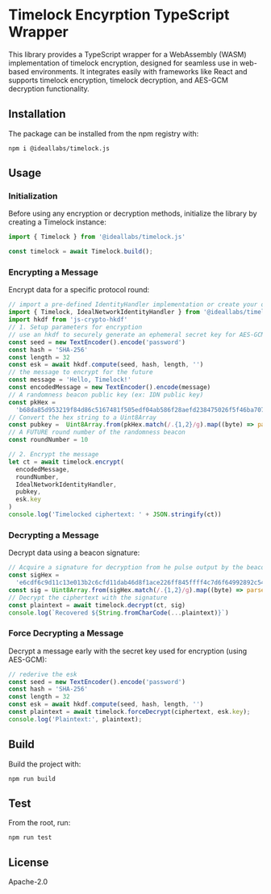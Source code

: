 # Timelock Encyrption TypeScript Wrapper

This library provides a TypeScript wrapper for a WebAssembly (WASM) implementation of timelock encryption, designed for seamless use in web-based environments. It integrates easily with frameworks like React and supports timelock encryption, timelock decryption, and AES-GCM decryption functionality.

## Installation

The package can be installed from the npm registry with:

``` shell
npm i @ideallabs/timelock.js
```

## Usage

### Initialization

Before using any encryption or decryption methods, initialize the library by creating a Timelock instance:

``` js
import { Timelock } from '@ideallabs/timelock.js'

const timelock = await Timelock.build();
```

### Encrypting a Message

Encrypt data for a specific protocol round:

``` js
// import a pre-defined IdentityHandler implementation or create your own
import { Timelock, IdealNetworkIdentityHandler } from '@ideallabs/timelock.js'
import hkdf from 'js-crypto-hkdf'
// 1. Setup parameters for encryption
// use an hkdf to securely generate an ephemeral secret key for AES-GCM encryption
const seed = new TextEncoder().encode('password')
const hash = 'SHA-256'
const length = 32
const esk = await hkdf.compute(seed, hash, length, '')
// the message to encrypt for the future
const message = 'Hello, Timelock!'
const encodedMessage = new TextEncoder().encode(message)
// A randomness beacon public key (ex: IDN public key)
const pkHex =
  'b68da85d953219f84d86c5167481f505edf04ab586f28aefd238475026f5f46ba707f41bd2702f3639a4eddff8cad50041dc53da3d3617a189c85c8cb51a5f4fdfcebda05c50e81595f69e178d240fce3acdafd97b5fd204553e685836393a00b112f5cd78477d79ac8094c608d35bb42bd5091c5bbedd881e2ee0e8492a4361c69bf15250d75aee44035bc5b7553100'
// Convert the hex string to a Uint8Array
const pubkey =  Uint8Array.from(pkHex.match(/.{1,2}/g).map((byte) => parseInt(byte, 16)))
// A FUTURE round number of the randomness beacon
const roundNumber = 10

// 2. Encrypt the message
let ct = await timelock.encrypt(
  encodedMessage,
  roundNumber,
  IdealNetworkIdentityHandler,
  pubkey,
  esk.key
)
console.log('Timelocked ciphertext: ' + JSON.stringify(ct))
```

### Decrypting a Message

Decrypt data using a beacon signature:

``` js
// Acquire a signature for decryption from he pulse output by the beacon at the given roundNumber
const sigHex =
  'e6cdf6c9d11c13e013b2c6cfd11dab46d8f1ace226ff845ffff4c7d6f64992892c54fb5d1f0f87dd300ce66f53598e01'
const sig = Uint8Array.from(sigHex.match(/.{1,2}/g).map((byte) => parseInt(byte, 16)))
// Decrypt the ciphertext with the signature
const plaintext = await timelock.decrypt(ct, sig)
console.log(`Recovered ${String.fromCharCode(...plaintext)}`)
```

### Force Decrypting a Message

Decrypt a message early with the secret key used for encryption (using AES-GCM):

``` js
// rederive the esk
const seed = new TextEncoder().encode('password')
const hash = 'SHA-256'
const length = 32
const esk = await hkdf.compute(seed, hash, length, '')
const plaintext = await timelock.forceDecrypt(ciphertext, esk.key);
console.log('Plaintext:', plaintext);
```

## Build

Build the project with:

``` shell
npm run build
```

## Test

From the root, run:

```shell
npm run test
```

## License

Apache-2.0